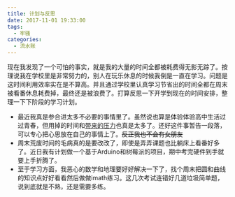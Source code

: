 ```yaml
---
title: 计划与反思
date: 2017-11-01 19:33:00
tags:
  - 牢骚
categories:
  - 流水账
---
```


现在我发现了一个可怕的事实，就是我的大量的时间全都被耗费得无影无踪了。按理说我在学校里是非常努力的，别人在玩乐休息的时候我倒是一直在学习。问题是这时间利用效率实在是不算高。并且通过学校里认真学习节省出的时间全都在周末被看番休息耗费掉，最终还是被浪费了。打算反思一下开学到现在的时间安排，整理一下下阶段的学习计划。

<!-- more -->

* 最近我真是参合进太多不必要的事情里了。虽然说也算是体验体验高中生活过过青春，但用掉的时间和[带来的压力](https://lightquantum.xyz/jin-ri-de-fan-nao/)也真是太多了。还好这件事暂告一段落，可以专心把心思放在自己的事情上了。~~反正我也不会有女朋友~~
* 周末荒废时间的毛病真的是要改改了，即使是弄弄课题也比躺床上看番好多了。近日我有计划做一个基于Arduino和树莓派的项目，期中考完硬件到手就要上手折腾了。
* 至于学习方面，我恶心的数学和地理要好好解决一下了，找个周末把圆和曲线的知识点好好看看然后做做imath练习。这几次考试连错好几道垃圾简单题，说到底就是不熟，还是需要多练。
